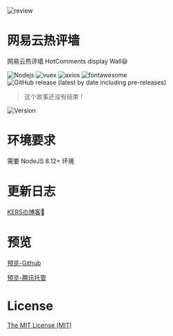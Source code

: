 ![review](https://cdn.jsdelivr.net/gh/pluginskers/cdn/2021/20210427203907.png)

# 网易云热评墙 

网易云热评墙 HotComments display Wall😃

![Nodejs](https://img.shields.io/npm/v/node?label=Nodejs)
![vuex](https://img.shields.io/npm/v/vuex?label=vuex)
![axios](https://img.shields.io/npm/v/axios?label=axios)
![fontawesome](https://img.shields.io/npm/v/fontawesome?label=fontawesome)
![GitHub release (latest by date including pre-releases)](https://img.shields.io/github/v/release/Binaryify/NeteaseCloudMusicApi?include_prereleases&label=API)

> 这个故事还没有结束！

![Version](https://img.shields.io/github/v/release/PluginsKers/NeteaseCloudMusicWall?include_prereleases&label=Version)

# 环境要求 #

需要 NodeJS 8.12+ 环境

# 更新日志 #

[KERSの博客](https://www.52craft.cc/archives/284/)🍈

# 预览 #

[预览-Github](https://pluginskers.github.io/)

[预览-腾讯托管](http://service-1fiq57j8-1253949189.gz.apigw.tencentcs.com/release/NeteaseCloudMusicWall#/)

# License #

[The MIT License (MIT)](https://github.com/PluginsKers/NeteaseCloudMusicWall/blob/master/LICENSE)

